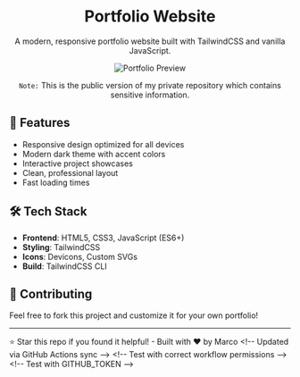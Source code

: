 <div align="center">

# Portfolio Website
A modern, responsive portfolio website built with TailwindCSS and vanilla JavaScript.

![Portfolio Preview](https://i.imgur.com/uNUMRfF.png)

``Note:`` This is the public version of my private repository which contains sensitive information.
</div>

## 🚀 Features
- Responsive design optimized for all devices
- Modern dark theme with accent colors  
- Interactive project showcases
- Clean, professional layout
- Fast loading times

## 🛠 Tech Stack
- **Frontend**: HTML5, CSS3, JavaScript (ES6+)
- **Styling**: TailwindCSS
- **Icons**: Devicons, Custom SVGs
- **Build**: TailwindCSS CLI

## 🤝 Contributing
Feel free to fork this project and customize it for your own portfolio!

---
⭐ Star this repo if you found it helpful! - Built with ❤️ by Marco 
 < ! - -   U p d a t e d   v i a   G i t H u b   A c t i o n s   s y n c   - - >  
  
 < ! - -   T e s t   w i t h   c o r r e c t   w o r k f l o w   p e r m i s s i o n s   - - >  
  
 < ! - -   T e s t   w i t h   G I T H U B _ T O K E N   - - >  
 